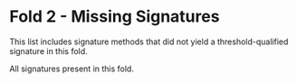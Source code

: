 # Fold 2 - Missing Signatures

This list includes signature methods that did not yield a threshold-qualified signature in this fold.

All signatures present in this fold.
